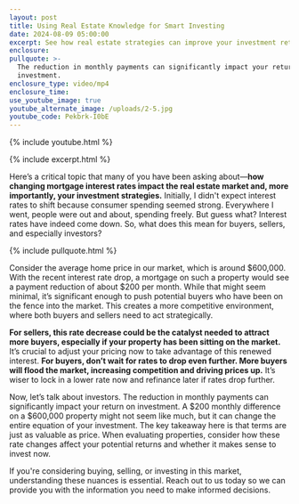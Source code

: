```yaml
---
layout: post
title: Using Real Estate Knowledge for Smart Investing
date: 2024-08-09 05:00:00
excerpt: See how real estate strategies can improve your investment returns
enclosure:
pullquote: >-
  The reduction in monthly payments can significantly impact your return on
  investment.
enclosure_type: video/mp4
enclosure_time:
use_youtube_image: true
youtube_alternate_image: /uploads/2-5.jpg
youtube_code: Pekbrk-I0bE
---
```

{% include youtube.html %}

{% include excerpt.html %}

Here’s a critical topic that many of you have been asking about—**how changing mortgage interest rates impact the real estate market and, more importantly, your investment strategies.** Initially, I didn't expect interest rates to shift because consumer spending seemed strong. Everywhere I went, people were out and about, spending freely. But guess what? Interest rates have indeed come down. So, what does this mean for buyers, sellers, and especially investors?

{% include pullquote.html %}

Consider the average home price in our market, which is around $600,000. With the recent interest rate drop, a mortgage on such a property would see a payment reduction of about $200 per month. While that might seem minimal, it’s significant enough to push potential buyers who have been on the fence into the market. This creates a more competitive environment, where both buyers and sellers need to act strategically.

**For sellers, this rate decrease could be the catalyst needed to attract more buyers, especially if your property has been sitting on the market.** It’s crucial to adjust your pricing now to take advantage of this renewed interest. **For buyers, don’t wait for rates to drop even further. More buyers will flood the market, increasing competition and driving prices up.** It’s wiser to lock in a lower rate now and refinance later if rates drop further.

Now, let’s talk about investors. The reduction in monthly payments can significantly impact your return on investment. A $200 monthly difference on a $600,000 property might not seem like much, but it can change the entire equation of your investment. The key takeaway here is that terms are just as valuable as price. When evaluating properties, consider how these rate changes affect your potential returns and whether it makes sense to invest now.

If you're considering buying, selling, or investing in this market, understanding these nuances is essential. Reach out to us today so we can provide you with the information you need to make informed decisions.